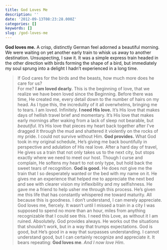```yaml
---
title: God Loves Me
description: ''
date: '2012-09-13T08:23:28.000Z'
categories: []
keywords: []
slug: /god-loves-me
---
```

**God loves me.** A crisp, distinctly German feel adorned a beautiful morning. We were waiting on yet another early train to whisk us away to another destination. Unsuspecting, I saw it. It was a simple express train headed in the other direction with birds forming the shape of a bird, but immediately my soul sprung into a delight I hadn’t experienced in a long time.
> If God cares for the birds and the beasts, how much more does he care for us?  
> For me?
**I am loved dearly.** This is the beginning of love, that we realize we have been loved since the Beginning. Before there was time, He created me, every detail down to the number of hairs on my head. As I type this, the incredulity of it all overwhelms, bringing me to tears. I am loved. Infinitely.
**I need His love.** It’s His love that makes days of hellish travel brief and momentary. It’s His love that makes early mornings after waking from a lack of sleep not bearable, but _beautiful_. It’s His love that pieces my heart back together after I’ve dragged it through the mud and shattered it violently on the rocks of my pride. I could not survive without Him.
**God provides.** What God took in my original schedule, He’s giving me back bountifully in perspective and adulation of His real love. After a hard day of travel, He gives us a train that not only takes us to the next city, but stops exactly where we need to meet our host. Though I curse and complain, He softens my heart to not only type, but hold back the sweet tears of recognition.
**God is good.** He does not give me the train that I so desperately wanted or the bed with my name on it. He gives me an experience that helped me to appreciate the next bed and see with clearer vision my inflexibility and my selfishness. He gave me a friend to help usher me through this process. He’s given me this life that has constantly whispered me toward maturity. All because this is goodness. I don’t understand, I can merely appreciate.
God loves me, fiercely. It wasn’t until I missed a train in a city I was supposed to spend no more than an hour, miles from anything recognizable that I could see this. I need this Love, as without it I am ruined. Absolutely. God provides always. He works out the situations that shouldn’t work, but in a way that trumps expectations. God is good, but He’s good in a way that surpasses understanding. I cannot understand good, but I can certainly recognize and appreciate it. It bears repeating: **God loves me**. _And I now love Him_.
